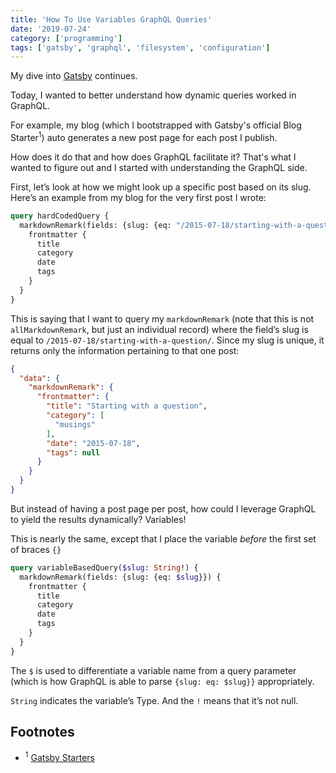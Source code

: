 ```yaml
---
title: 'How To Use Variables GraphQL Queries'
date: '2019-07-24'
category: ['programming']
tags: ['gatsby', 'graphql', 'filesystem', 'configuration']
---
```

My dive into [Gatsby](../../2019-07-20/gatsby-source-filesystem) continues.

Today, I wanted to better understand how dynamic queries worked in GraphQL.

For example, my blog (which I bootstrapped with Gatsby's official Blog Starter<sup>1</sup>) auto generates a new post page for each post I publish.

How does it do that and how does GraphQL facilitate it? That's what I wanted to figure out and I started with understanding the GraphQL side.

First, let’s look at how we might look up a specific post based on its slug. Here’s an example from my blog for the very first post I wrote:
```graphql
query hardCodedQuery {
  markdownRemark(fields: {slug: {eq: "/2015-07-18/starting-with-a-question/"}}) {
    frontmatter {
      title
      category
      date
      tags
    }
  }
}
```

This is saying that I want to query my `markdownRemark` (note that this is not `allMarkdownRemark`, but just an individual record) where the field’s slug is equal to `/2015-07-18/starting-with-a-question/`. Since my slug is unique, it returns only the information pertaining to that one post:
```json
{
  "data": {
    "markdownRemark": {
      "frontmatter": {
        "title": "Starting with a question",
        "category": [
          "musings"
        ],
        "date": "2015-07-18",
        "tags": null
      }
    }
  }
}
```

But instead of having a post page per post, how could I leverage GraphQL to yield the results dynamically? Variables!

This is nearly the same, except that I place the variable _before_ the first set of braces `{}`
```graphql
query variableBasedQuery($slug: String!) {
  markdownRemark(fields: {slug: {eq: $slug}}) {
    frontmatter {
      title
      category
      date
      tags
    }
  }
}
```

The `$` is used to differentiate a variable name from a query parameter (which is how GraphQL is able to parse `{slug: eq: $slug}}` appropriately.

`String` indicates the variable’s Type. And the `!` means that it’s not null.

## Footnotes
* <sup>1</sup> [Gatsby Starters](https://www.gatsbyjs.org/starters/?v=2)